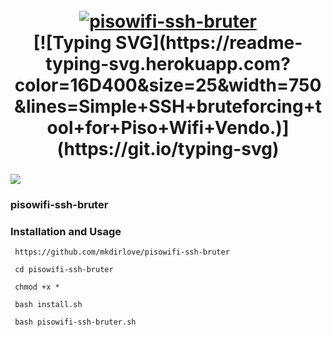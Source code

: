 <h1 align="center">
  <br>
  <a href="https://github.com/mkdirlove/pisowifi-ssh-bruter"><img src="https://raw.githubusercontent.com/mkdirlove/pisowifi-ssh-bruter/main/piso-wifi.gif" alt="pisowifi-ssh-bruter"></a>
  <br>
  [![Typing SVG](https://readme-typing-svg.herokuapp.com?color=16D400&size=25&width=750&lines=Simple+SSH+bruteforcing+tool+for+Piso+Wifi+Vendo.)](https://git.io/typing-svg)
  <br>
</h1>

###
![](https://raw.githubusercontent.com/mkdirlove/pisowifi-ssh-bruter/main/piso-wifi.gif)
### pisowifi-ssh-bruter
###

### Installation and Usage

```
 https://github.com/mkdirlove/pisowifi-ssh-bruter
```
```
 cd pisowifi-ssh-bruter
```
```
 chmod +x *
```
```
 bash install.sh
```
```
 bash pisowifi-ssh-bruter.sh
```

